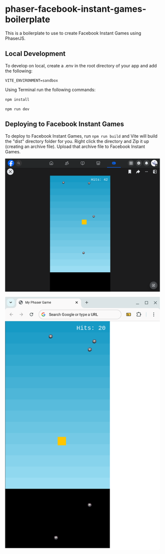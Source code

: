 # phaser-facebook-instant-games-boilerplate
This is a boilerplate to use to create Facebook Instant Games using PhaserJS.

## Local Development
To develop on local, create a .env in the root directory of your app and add the following:
```
VITE_ENVIRONMENT=sandbox
```

Using Terminal run the following commands:

`npm install`

`npm run dev`

## Deploying to Facebook Instant Games

To deploy to Facebook Instant Games, run `npm run build` and Vite will build the "dist" directory folder for you. Right click the directory and Zip it up (creating an archive file). Upload that archive file to Facebook Instant Games.

![screenshot](screenshot.png)

![screenshot](screenshot2.png)